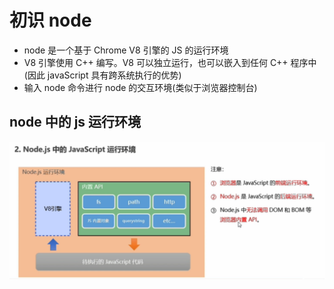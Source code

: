 # 初识 node

- node 是一个基于 Chrome V8 引擎的 JS 的运行环境
- V8 引擎使用 C++ 编写。V8 可以独立运行，也可以嵌入到任何 C++ 程序中(因此 javaScript 具有跨系统执行的优势)
- 输入 node 命令进行 node 的交互环境(类似于浏览器控制台)

## node 中的 js 运行环境

![node中的js运行环境](img/0001.png)
